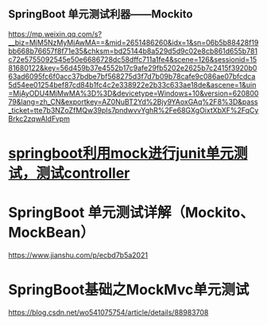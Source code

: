 ## SpringBoot 单元测试利器——Mockito

 https://mp.weixin.qq.com/s?__biz=MjM5NzMyMjAwMA==&mid=2651486260&idx=1&sn=06b5b88428f19bb668b76657f8f71e35&chksm=bd25144b8a529d5d9c02e8cb861d655b781c72e5755092545e50e6686728dc58dffc711a1fe4&scene=126&sessionid=1581680122&key=56d459b37e4552b17c9afe29fb5202e2625b7c2415f3920b063ad6095fc6f0acc37bdbe7bf568275d3f7d7b09b78cafe9c086ae07bfcdca5d54ee01254bef87cd84b1fc4c2e338922e2b33c633ae18de&ascene=1&uin=MjAyODU4MjMwMA%3D%3D&devicetype=Windows+10&version=62080079&lang=zh_CN&exportkey=AZ0NuBT2Yd%2Bjy9YAoxGAq%2F8%3D&pass_ticket=tte7b3NZoZfMQw39pIs7pndwvvYghR%2Fe68GXgOixtXbXF%2FqCyBrkc2zqwAIdFvpm 





# [springboot利用mock进行junit单元测试，测试controller](https://www.cnblogs.com/cs-forget/p/12091566.html)

# SpringBoot 单元测试详解（Mockito、MockBean）

 https://www.jianshu.com/p/ecbd7b5a2021 



# SpringBoot基础之MockMvc单元测试

 https://blog.csdn.net/wo541075754/article/details/88983708 